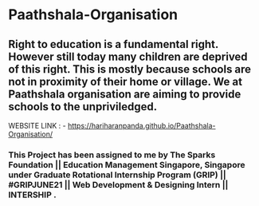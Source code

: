# Paathshala-Organisation
## Right to education is a fundamental right. However still today many children are deprived of this right. This is mostly because schools are not in proximity of their home or village. We at  Paathshala organisation are aiming to provide schools to the unpriviledged.

WEBSITE LINK : - https://hariharanpanda.github.io/Paathshala-Organisation/

### This Project has been assigned to me by The Sparks Foundation || Education Management Singapore, Singapore under Graduate Rotational Internship Program (GRIP) || #GRIPJUNE21 || Web Development & Designing Intern || INTERSHIP .
